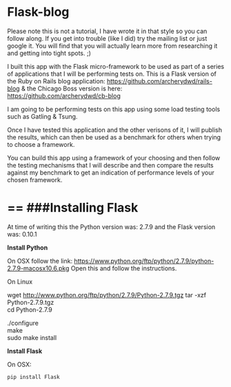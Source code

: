 # Flask-blog

Please note this is not a tutorial, I have wrote it in that style so you can follow along. If you get into trouble (like I did) try the mailing list or just google it. You will find that you will actually learn more from researching it and getting into tight spots. ;) 

I built this app with the Flask micro-framework to be used as part of a series of applications that I will be 
performing tests on. This is a Flask version of the Ruby on Rails blog application: https://github.com/archerydwd/rails-blog & the Chicago Boss version is here: https://github.com/archerydwd/cb-blog

I am going to be performing tests on this app using some load testing tools such as Gatling & Tsung. 

Once I have tested this application and the other verisons of it, I will publish the results, which can then be used as a benchmark for others when trying to choose a framework.

You can build this app using a framework of your choosing and then follow the testing mechanisms that I will describe and then compare the results against my benchmark to get an indication of performance levels of your chosen framework.

==
###Installing Flask
==

At time of writing this the Python version was: 2.7.9 and the Flask version was: 0.10.1

**Install Python**

On OSX follow the link: https://www.python.org/ftp/python/2.7.9/python-2.7.9-macosx10.6.pkg
Open this and follow the instructions.

On Linux

wget http://www.python.org/ftp/python/2.7.9/Python-2.7.9.tgz
tar -xzf Python-2.7.9.tgz  
cd Python-2.7.9

./configure  
make  
sudo make install


**Install Flask**

On OSX:

```
pip install Flask
```


